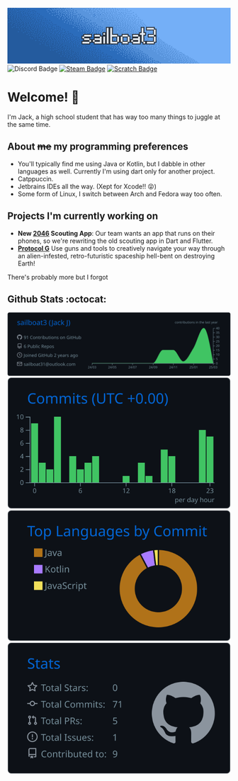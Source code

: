 ![Banner](assets/banner.png)
![Discord Badge](https://img.shields.io/badge/%40sailboat3-%235865F2?logo=discord&logoColor=white) [![Steam Badge](https://img.shields.io/badge/%40sailboat3-%231B2838?logo=steam&logoColor=white)](https://steamcommunity.com/id/sailboat3/) [![Scratch Badge](https://img.shields.io/badge/%40sailboat3-%23855CD6?logo=scratch&logoColor=white)](https://scratch.mit.edu/users/sailboat3/) 

# Welcome! 👋
I'm Jack, a high school student that has way too many things to juggle at the same time.

## About ~~me~~ my programming preferences
- You'll typically find me using Java or Kotlin, but I dabble in other languages as well. Currently I'm using dart only for another project. 
- Catppuccin. 
- Jetbrains IDEs all the way. (Xept for Xcode!! 😝)
- Some form of Linux, I switch between Arch and Fedora way too often. 

## Projects I'm currently working on
- **New [2046](https://tahomarobotics.org/) Scouting App**: Our team wants an app that runs on their phones, so we're rewriting the old scouting app in Dart and Flutter. 
- **[Protocol G](https://x.com/usgprotocolg)** Use guns and tools to creatively navigate your way through an alien-infested, retro-futuristic spaceship hell-bent on destroying Earth!

There's probably more but I forgot

## Github Stats :octocat:

[![](https://raw.githubusercontent.com/sailboat3/sailboat3/main/profile-summary-card-output/github_dark/0-profile-details.svg)](https://github.com/vn7n24fzkq/github-profile-summary-cards) [![](https://raw.githubusercontent.com/sailboat3/sailboat3/main/profile-summary-card-output/github_dark/4-productive-time.svg)](https://github.com/vn7n24fzkq/github-profile-summary-cards) [![](https://raw.githubusercontent.com/sailboat3/sailboat3/main/profile-summary-card-output/github_dark/2-most-commit-language.svg)](https://github.com/vn7n24fzkq/github-profile-summary-cards) [![](https://raw.githubusercontent.com/sailboat3/sailboat3/main/profile-summary-card-output/github_dark/3-stats.svg)](https://github.com/vn7n24fzkq/github-profile-summary-cards)
